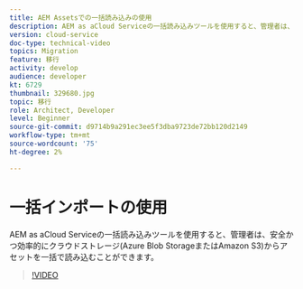 ```yaml
---
title: AEM Assetsでの一括読み込みの使用
description: AEM as aCloud Serviceの一括読み込みツールを使用すると、管理者は、安全かつ効率的にクラウドストレージ(Azure Blob StorageまたはAmazon S3)からアセットを一括で読み込むことができます。
version: cloud-service
doc-type: technical-video
topics: Migration
feature: 移行
activity: develop
audience: developer
kt: 6729
thumbnail: 329680.jpg
topic: 移行
role: Architect, Developer
level: Beginner
source-git-commit: d9714b9a291ec3ee5f3dba9723de72bb120d2149
workflow-type: tm+mt
source-wordcount: '75'
ht-degree: 2%

---
```



# 一括インポートの使用

AEM as aCloud Serviceの一括読み込みツールを使用すると、管理者は、安全かつ効率的にクラウドストレージ(Azure Blob StorageまたはAmazon S3)からアセットを一括で読み込むことができます。

>[!VIDEO](https://video.tv.adobe.com/v/329680/?quality=12&learn=on)
